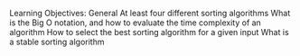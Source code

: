 Learning Objectives:
General
At least four different sorting algorithms
What is the Big O notation, and how to evaluate the time complexity of an algorithm
How to select the best sorting algorithm for a given input
What is a stable sorting algorithm
